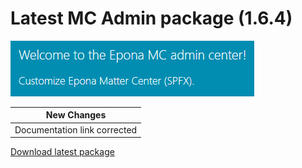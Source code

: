 # Latest MC Admin package (1.6.4)

![](../MCAdmin_logo.png)

|New Changes|
--- |
|Documentation link corrected|


[Download latest package](https://download.eponalegal.com/s/5mdhN6WMEGIxYkdB/en_US?dir=%2FMCadmin%2F1.6.4&node-id=38133)